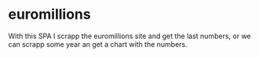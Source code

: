 # euromillions
With this SPA I scrapp the euromillions site and get the last numbers, or we can scrapp some year an get a chart with the numbers.
